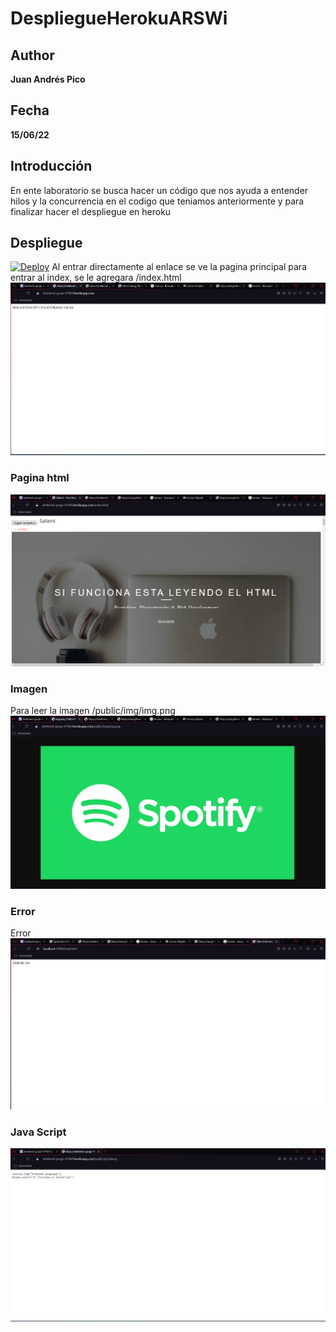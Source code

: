 # DespliegueHerokuARSWi
## Author
**Juan Andrés Pico**
## Fecha
**15/06/22**
## Introducción
En ente laboratorio se busca hacer un código que nos ayuda a entender hilos y la concurrencia en el codigo que teniamos anteriormente y para finalizar hacer el despliegue en heroku
## Despliegue
[![Deploy](https://www.herokucdn.com/deploy/button.svg)](https://sheltered-gorge-47964.herokuapp.com/)
Al entrar directamente al enlace se ve la pagina principal para entrar al index, se le agregara /index.html
![](/img/pagina%20principal.png)
### Pagina html 
![](/img/index.png)
### Imagen 
Para leer la imagen /public/img/img.png
![](/img/imagen.png)
### Error
Error
![](/img/error.png)
### Java Script
![](/img/javascript.png)